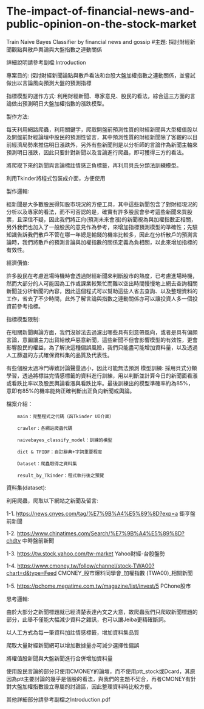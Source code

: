 # The-impact-of-financial-news-and-public-opinion-on-the-stock-market
Train Naive Bayes Classifier by financial news and gossip
#主題: 探討財經新聞觀點與散戶輿論與大盤指數之連動關係

詳細說明請參考副檔:Introduction

專案目的: 探討財經新聞論點與散戶看法和台股大盤加權指數之連動關係，並嘗試做出以言論風向預測大盤的預測指標

指標模型的運作方式: 利用財經新聞、專家意見、股民的看法，綜合這三方面的言論做出預測明日大盤加權指數的漲跌模型。

製作方法:

每天利用網路爬蟲，利用關鍵字，爬取開盤前預測性質的財經新聞與大型權值股以及開盤前財經論壇中股民的預測性留言，其中預測性質的財經新聞除了客觀的以目前經濟局勢來推估明日漲跌外，另外有些新聞則是以分析師的言論作為新聞主軸來預測明日漲跌，因此只要針對新聞以及言論進行爬蟲，即可獲得三方的看法。

將爬取下來的新聞與言論標註情感正負標籤，再利用貝氏分類法訓練模型。

利用Tkinder將程式包裝成介面，方便使用

製作邏輯:

經新聞是大多數股民得知股市現況的方便工具，其中這些新聞包含了對財經現況的分析以及專家的看法，而不可否認的是，確實有許多股民會參考這些新聞來買股票，且深信不疑，因此我們將正向(預測未來會漲)的新聞視為與加權指數正相關，另外我們也加入了一般股民的意見作為參考，來增加指標預測模型的準確性；先驗知識告訴我們散戶不管在哪一年總是輸錢的機率比較多，因此在分析散戶的預測言論時，我們將散戶的預測言論與加權指數的關係定義為負相關，以此來增加指標的有效性。

經濟價值:

許多股民在考慮進場時機時會透過財經新聞來判斷股市的熱度，已考慮進場時機，然而大部分的人可能因為工作或課業較繁忙而難以空出時間慢慢地上網去查詢相關新聞並分析新聞的內容，因此這個程式可以幫助這些人省去查詢、以及整理資料的工作，省去了不少時間，此外了解言論與指數之連動關係亦可以讓投資人多一個投資前參考指標。

指標模型限制:

在相關新聞輿論方面，我們沒辦法去過濾出哪些具有刻意帶風向，或者是具有偏頗言論，意圖讓主力出貨給散戶惡意新聞，這些新聞不但會影響模型的有效性，更會影響股民的權益，為了解決這種偏誤風險，我們只能盡可能增加資料量，以及透過人工篩選的方式確保資料集的品質及代表性。

 有些個股太過冷門導致討論聲量過小，因此可能無法預測
模型訓練:
採用貝式分類學習，透過將標註完情感標籤的資料進行訓練，用以判斷並計算今日的新聞面看漲或看跌比率以及股民輿論看漲與看跌比率。最後訓練出的模型準確率約為85%，意即有85%的機率能夠正確判斷出正負向新聞或輿論。

檔案介紹：

        main：完整程式之代碼（函Tkinder UI介面）

        crawler：各網站爬蟲代碼

        naivebayes_classify_model：訓練的模型

        dict & TFIDF：自訂辭典+字詞重要程度

        Dataset：爬蟲取得之資料集

        result_by_Tkinder：程式執行後之預覽


資料集(dataset):

利用爬蟲，爬取以下網站之新聞及留言:

1-1. https://news.cnyes.com/tag/%E7%9B%A4%E5%89%8D?exp=a 鉅亨盤前新聞

1-2. https://www.chinatimes.com/Search/%E7%9B%A4%E5%89%8D?chdtv 中時盤前新聞

1-3. https://tw.stock.yahoo.com/tw-market Yahoo財經-台股盤勢

1-4. https://www.cmoney.tw/follow/channel/stock-TWA00?chart=d&type=Feed CMONEY_股市爆料同學會_加權指數 (TWA00)_相關新聞

1-5. https://pchome.megatime.com.tw/magazine/list/invest/5 PChone股市


思考邏輯:

由於大部分之新聞標題就已經清楚表達內文之大意，故爬蟲我們只爬取新聞標題的部分，此舉不僅能大幅減少資料之雜訊，也可以讓Jeiba更精確斷詞。

以人工方式為每一筆資料加註情感標籤，增加資料集品質

爬取大量財經新聞網可以增加數據量亦可減少選擇性偏誤

將權值股新聞與大盤新聞進行合併增加資料量

使用股民言論的部分只使用CMONEY的論壇，而不使用ptt_stock或Dcard，其原因為ptt主要討論的幾乎是個股的看法，與我們的主題不契合，再者CMONEY有針對大盤加權指數設立專屬的討論區，因此整理資料時比較方便。

其他詳細部分請參考副檔之Introduction.pdf
